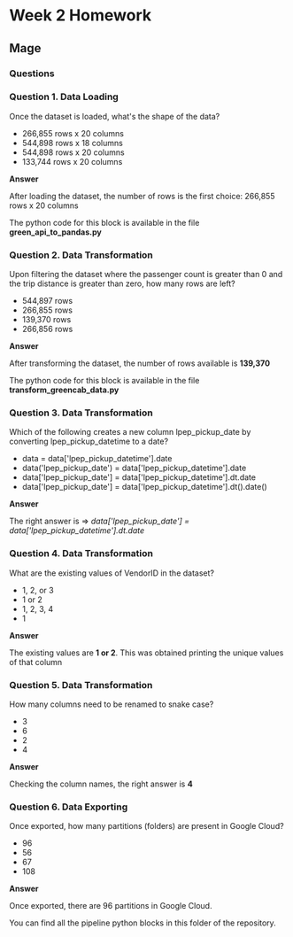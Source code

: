 # Week 2 Homework

## Mage

### Questions

### Question 1. Data Loading

Once the dataset is loaded, what's the shape of the data?

- 266,855 rows x 20 columns
- 544,898 rows x 18 columns
- 544,898 rows x 20 columns
- 133,744 rows x 20 columns

**Answer**

After loading the dataset, the number of rows is the first choice: 266,855 rows x 20 columns

The python code for this block is available in the file **green_api_to_pandas.py**


### Question 2. Data Transformation

Upon filtering the dataset where the passenger count is greater than 0 and the trip distance is greater than zero, how many rows are left?

- 544,897 rows
- 266,855 rows
- 139,370 rows
- 266,856 rows

**Answer**

After transforming the dataset, the number of rows available is **139,370**

The python code for this block is available in the file **transform_greencab_data.py**

### Question 3. Data Transformation

Which of the following creates a new column lpep_pickup_date by converting lpep_pickup_datetime to a date?

- data = data['lpep_pickup_datetime'].date
- data('lpep_pickup_date') = data['lpep_pickup_datetime'].date
- data['lpep_pickup_date'] = data['lpep_pickup_datetime'].dt.date
- data['lpep_pickup_date'] = data['lpep_pickup_datetime'].dt().date()

**Answer**

The right answer is => *data['lpep_pickup_date'] = data['lpep_pickup_datetime'].dt.date*


### Question 4. Data Transformation

What are the existing values of VendorID in the dataset?

- 1, 2, or 3
- 1 or 2
- 1, 2, 3, 4
- 1

**Answer**

The existing values are **1 or 2**. This was obtained printing the unique values of that column


### Question 5. Data Transformation

How many columns need to be renamed to snake case?

- 3
- 6
- 2
- 4

**Answer**

Checking the column names, the right answer is **4**


### Question 6. Data Exporting

Once exported, how many partitions (folders) are present in Google Cloud?

- 96
- 56
- 67
- 108

**Answer**

Once exported, there are 96 partitions in Google Cloud. 

You can find all the pipeline python blocks in this folder of the repository.
